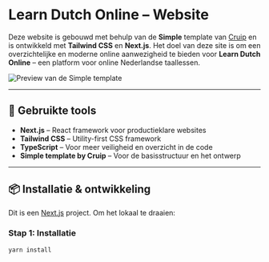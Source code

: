 # Learn Dutch Online – Website

Deze website is gebouwd met behulp van de **Simple** template van [Cruip](https://cruip.com/) en is ontwikkeld met **Tailwind CSS** en **Next.js**. Het doel van deze site is om een overzichtelijke en moderne online aanwezigheid te bieden voor **Learn Dutch Online** – een platform voor online Nederlandse taallessen.

![Preview van de Simple template](https://github.com/cruip/tailwind-landing-page-template/assets/2683512/f9a98fab-a1bc-4fb5-8572-4de0b6bd932a)

---

## 🔧 Gebruikte tools

- **Next.js** – React framework voor productieklare websites
- **Tailwind CSS** – Utility-first CSS framework
- **TypeScript** – Voor meer veiligheid en overzicht in de code
- **Simple template by Cruip** – Voor de basisstructuur en het ontwerp

---

## 📦 Installatie & ontwikkeling

Dit is een [Next.js](https://nextjs.org/) project. Om het lokaal te draaien:

### Stap 1: Installatie
```bash
yarn install

